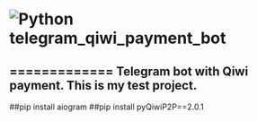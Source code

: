 # ![Python](https://img.shields.io/badge/python-3670A0?style=for-the-badge&logo=python&logoColor=ffdd54) telegram_qiwi_payment_bot
=============
Telegram bot with Qiwi payment. This is my test project.
--------------------------
##pip install aiogram
##pip install pyQiwiP2P==2.0.1
